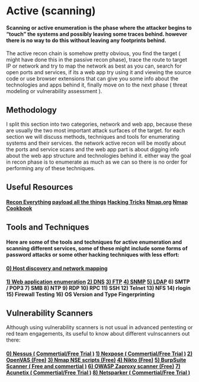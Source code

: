 # Active \(scanning\)

#### Scanning or active enumeration is the phase where the attacker begins to “touch” the systems and possibly leaving some traces behind. however there is no way to do this without leaving any footprints behind.

 The active recon chain is somehow pretty obvious, you find the target \( might have done this in the passive recon phase\), trace the route to target IP or network and try to map the network as best as you can, search for open ports and services, if its a web app try using it and viewing the source code or use browser extensions that can give you some info about the technologies and apps behind it, finally move on to the next phase \( threat modeling or vulnerability assessment \).

## Methodology

I split this section into two categories, network and web app, because these are usually the two most important attack surfaces of the target. for each section we will discuss methods, techniques and tools for enumerating systems and their services. the network active recon will be mostly about the ports and service scans and the web app part is about digging info about the web app structure and technologies behind it. either way the goal in recon phase is to enumerate as much as we can so there is no order for performing any of these techniques.

## Useful Resources

####  [Recon Everything](https://infosecwriteups.com/recon-everything-48aafbb8987)  [payload all the things](https://github.com/swisskyrepo/PayloadsAllTheThings/blob/master/Methodology%20and%20Resources/Network%20Discovery.md)  [Hacking Tricks](https://book.hacktricks.xyz/)  [Nmap.org](https://nmap.org/)  [Nmap Cookbook](https://b-ok.asia/book/3640353/cace51)

## Tools and Techniques

#### Here are some of the tools and techniques for active enumeration and scanning different services, some of these might include some forms of password attacks or  some other hacking techniques with less effort: 

#### [0\) Host discovery and network mapping](https://7h3w4lk3r.gitbook.io/the-hive/recon/active-scanning/host-discovery-and-mapping)

#### [1\) Web application enumeration](https://7h3w4lk3r.gitbook.io/the-hive/recon/active-scanning/web-application-enumeration)   [2\) DNS](https://7h3w4lk3r.gitbook.io/the-hive/recon/active-scanning/dns)  [ 3\) FTP](https://7h3w4lk3r.gitbook.io/the-hive/recon/active-scanning/ftp)   [4\) SNMP](https://7h3w4lk3r.gitbook.io/the-hive/recon/active-scanning/snmp)   [5\) LDAP](https://7h3w4lk3r.gitbook.io/the-hive/recon/active-scanning/ldap)   6\) SMTP / POP3   7\) SMB   8\) NTP   9\) RDP   10\) RPC   11\) SSH   12\) Telnet   13\) NFS   14\) rlogin   15\) Firewall Testing   16\) OS Version and Type Fingerprinting



## Vulnerability Scanners

Although using vulnerability scanners is not usual in advanced pentesting or red team engagements, its useful to know about different vulnscanners out there:

#### [0\) Nessus \( Commertial/Free Trial \)](https://www.tenable.com/products/nessus)   [1\) Nexpose \( Commertial/Free Trial \)](https://www.rapid7.com/try/nexpose/)   [2\) OpenVAS \(Free\)](https://www.openvas.org/)   [3\) Nmap NSE scripts \(Free\)](https://nmap.org/book/man-nse.html)   [4\) Nikto \(Free\)](https://github.com/sullo/nikto)   [5\) BurpSuite Scanner \( Free and commertial \)](https://portswigger.net/burp/documentation/desktop/getting-started/proxy-troubleshooting)   [6\) OWASP Zaproxy scanner \(Free\)](https://www.zaproxy.org/)   [7\) Acunetix \( Commertial/Free Trial \)](https://www.acunetix.com/)   [8\) Netsparker \( Commertial/Free Trial \)](https://www.netsparker.com/) 













### 

